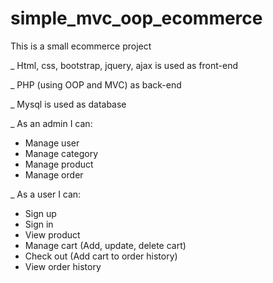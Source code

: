 # simple_mvc_oop_ecommerce
This is a small ecommerce project 

_ Html, css, bootstrap, jquery, ajax is used as front-end 

_ PHP (using OOP and MVC) as back-end

_ Mysql is used as database

_ As an admin I can: 
  + Manage user
  + Manage category
  + Manage product 
  + Manage order

_ As a user I can:
  + Sign up
  + Sign in
  + View product
  + Manage cart (Add, update, delete cart)
  + Check out (Add cart to order history)
  + View order history
